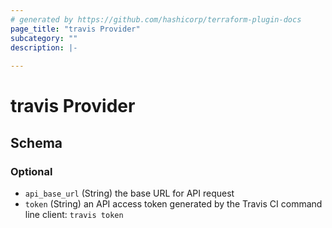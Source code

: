 ```yaml
---
# generated by https://github.com/hashicorp/terraform-plugin-docs
page_title: "travis Provider"
subcategory: ""
description: |-
  
---
```


# travis Provider





<!-- schema generated by tfplugindocs -->
## Schema

### Optional

- `api_base_url` (String) the base URL for API request
- `token` (String) an API access token generated by the Travis CI command line client: `travis token`
